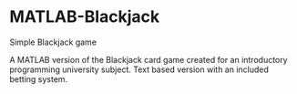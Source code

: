 # MATLAB-Blackjack
Simple Blackjack game

A MATLAB version of the Blackjack card game created for an introductory programming university subject. 
Text based version with an included betting system.

